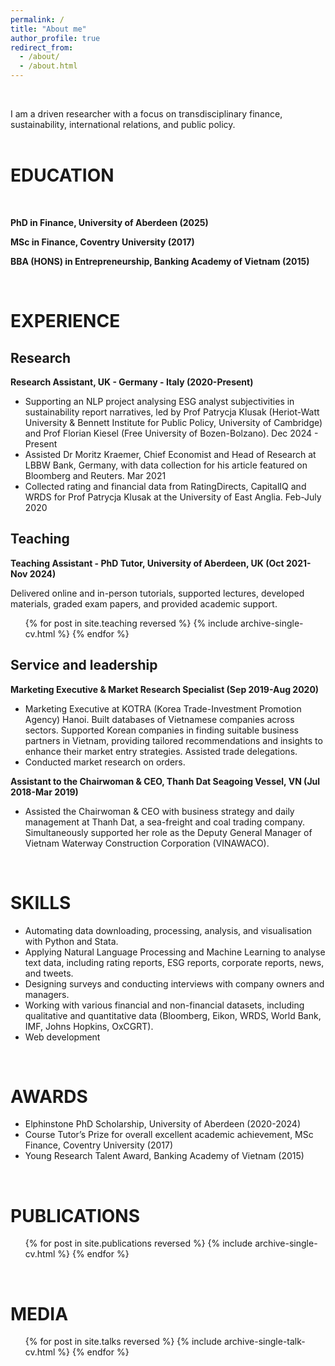 ```yaml
---
permalink: /
title: "About me"
author_profile: true
redirect_from: 
  - /about/
  - /about.html
---
```

<br>

I am a driven researcher with a focus on transdisciplinary finance, sustainability, international relations, and public policy.<br><br>

   
EDUCATION
======
<br> 

**PhD in Finance, University of Aberdeen (2025)**

**MSc in Finance, Coventry University (2017)**

**BBA (HONS) in Entrepreneurship, Banking Academy of Vietnam (2015)**

<br> 

EXPERIENCE
======

Research
-------

**Research Assistant, UK - Germany - Italy	(2020-Present)**
* Supporting an NLP project analysing ESG analyst subjectivities in sustainability report narratives, led by Prof Patrycja Klusak (Heriot-Watt University & Bennett Institute for Public Policy, University of Cambridge) and Prof Florian Kiesel (Free University of Bozen-Bolzano).	Dec 2024 - Present
* Assisted Dr Moritz Kraemer, Chief Economist and Head of Research at LBBW Bank, Germany, with data collection for his article featured on Bloomberg and Reuters.	Mar 2021
* Collected rating and financial data from RatingDirects, CapitalIQ and WRDS for Prof Patrycja Klusak at the University of East Anglia.	 Feb-July 2020

Teaching
------

**Teaching Assistant - PhD Tutor, University of Aberdeen, UK	(Oct 2021-Nov 2024)**

Delivered online and in-person tutorials, supported lectures, developed materials, graded exam papers, and provided academic support.

  <ul>{% for post in site.teaching reversed %}
    {% include archive-single-cv.html %}
  {% endfor %}</ul>

Service and leadership
------
**Marketing Executive & Market Research Specialist (Sep 2019-Aug 2020)**
* Marketing Executive at KOTRA (Korea Trade-Investment Promotion Agency) Hanoi. Built databases of Vietnamese companies across sectors. Supported Korean companies in finding suitable business partners in Vietnam, providing tailored recommendations and insights to enhance their market entry strategies. Assisted trade delegations.
* Conducted market research on orders.

**Assistant to the Chairwoman & CEO, Thanh Dat Seagoing Vessel, VN (Jul 2018-Mar 2019)**
* Assisted the Chairwoman & CEO with business strategy and daily management at Thanh Dat, a sea-freight and coal trading company. Simultaneously supported her role as the Deputy General Manager of Vietnam Waterway Construction Corporation (VINAWACO).
  
<br> 

SKILLS
======
* Automating data downloading, processing, analysis, and visualisation with Python and Stata.
* Applying Natural Language Processing and Machine Learning to analyse text data, including rating reports, ESG reports, corporate reports, news, and tweets.
* Designing surveys and conducting interviews with company owners and managers.
* Working with various financial and non-financial datasets, including qualitative and quantitative data (Bloomberg, Eikon, WRDS, World Bank, IMF, Johns Hopkins, OxCGRT).
* Web development

<br> 

AWARDS
======
* Elphinstone PhD Scholarship, University of Aberdeen (2020-2024)
* Course Tutor’s Prize for overall excellent academic achievement, MSc Finance, Coventry University (2017)
* Young Research Talent Award, Banking Academy of Vietnam (2015)
<br> 

PUBLICATIONS
======
  <ul>{% for post in site.publications reversed %}
    {% include archive-single-cv.html %}
  {% endfor %}</ul>
<br> 
  
MEDIA
======
  <ul>{% for post in site.talks reversed %}
    {% include archive-single-talk-cv.html  %}
  {% endfor %}</ul>
